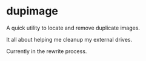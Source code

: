 # dupimage

A quick utility to locate and remove duplicate images.

It all about helping me cleanup my external drives.

Currently in the rewrite process.

